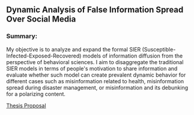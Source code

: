 ## Dynamic Analysis of False Information Spread Over Social Media
 
### Summary:   
My objective is to analyze and expand the formal SIER (Susceptible-Infected-Exposed-Recovered) models of information diffusion from the perspective of behavioral sciences. I aim to disaggregate the traditional SIER models in terms of people's motivation to share information and evaluate whether such model can create prevalent dynamic behavior for different cases such as misinformation related to health, misinformation spread during disaster management, or misinformation and its debunking for a polarizing content.

[Thesis Proposal](orkunirsoy-proposal.pdf)
